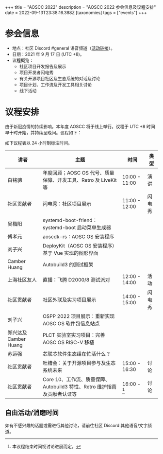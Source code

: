 +++
title = "AOSCC 2022"
description = "AOSCC 2022 参会信息及议程安排"
date = 2022-09-13T23:38:16.388Z
[taxonomies]
tags = ["events"]
+++

# 参会信息

- 地点：社区 Discord #general 语音频道（[活动链接](https://discord.gg/bzYDZkbw?event=1013262604002672641)）。
- 日期：2021 年 9 月 17 日 (UTC +8)。
- 议程概览：
	- 社区项目开发报告及展示
	- 项目开发者闪电秀
	- 有关开源项目社区及生态系统的对话及讨论
	- 项目计划、工作流及开发工具相关讨论
	- 线下活动

# 议程安排

由于新冠疫情的持续影响，本年度 AOSCC 将于线上举行。议程于 UTC +8 时间早十时开始，并持续至晚间。议程如下：

如下议程表以 24 小时制标注时间。

| 讲者                    | 主题                                                                                                   | 时间          | 类型   |
|-------------------------|--------------------------------------------------------------------------------------------------------|---------------|--------|
| 白铭骢                  | 年度回顾；AOSC OS 代号、质量保障、开发工具、Retro 及 LiveKit 等                                        | 10:00 - 11:00 | 演讲   |
| 社区贡献者              | 闪电秀：社区项目展示                                                                                   | 11:00 - 12:00 | 闪电秀 |
| 吴楷阳                  | systemd-boot-friend：systemd-boot 启动菜单生成器                                                       |               |        |
| 傅孝元                  | aoscdk-rs：AOSC OS 安装程序                                                                            |               |        |
| 刘子兴                  | DeployKit（AOSC OS 安装程序）基于 Vue 实现的图形界面                                                   |               |        |
| Camber Huang            | Autobuild3 的测试框架                                                                                  |               |        |
| 上海社区友人            | 直播：飞腾 D2000/8 测试派对                                                                            | 12:00 - 14:00 | 活动   |
| 社区贡献者              | 社区外联及实习项目展示                                                                                 | 14:00 - 15:00 | 闪电秀 |
| 刘子兴                  | OSPP 2022 项目展示：重新实现 AOSC OS 软件包信息站点                                                    |               |        |
| 郑兴达及 Camber Huang   | PLCT 实验室实习项目：完善 AOSC OS RISC-V 移植                                                          |               |        |
| 苏运强                  | 芯联芯软件生态组在忙活什么？                                                                           |               |        |
| 社区贡献者              | 吐槽会：关于开源项目参与及生态系统未来                                                                 | 15:00 - 16:30 | 讨论   |
| 社区贡献者              | Core 10、工作流、质量保障、Autobuild3 特性、Retro 维护指南及贡献者认证等                               | 16:00 - [^1]  | 讨论   |

[^1]: 本议程结束时间视讨论进展而定。

## 自由活动/消磨时间

如有不感兴趣的话题或需进行其他讨论，请前往社区 Discord 其他语音/文字频道。
